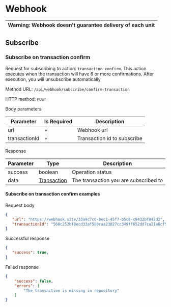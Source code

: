 # Webhook

| **Warning**: Webhook doesn't guarantee delivery of each unit |
| --- |

## Subscribe

### Subscribe on transaction confirm

Request for subscribing to action: `transaction confirm`. This action executes when the transaction will have 6 or more confirmations. After execution, you will unsubscribe automatically

Method URL: `/api/webhook/subscribe/confirm-transaction`

HTTP method: `POST`

Body parameters

| Parameter     | Is Required | Description                 |
|---------------|-------------|-----------------------------|
| url           | +           | Webhook url                 |
| transactionId | +           | Transaction id to subscribe |

Response

| Parameter | Type                                                                                   | Description       |
|-----------|----------------------------------------------------------------------------------------|-------------------|
| success   | boolean                                                                                | Operation status  |
| data      | [Transaction](https://github.com/AraiEzzra/DDKCORE/blob/master/docs/api/models.md#transaction) | The transaction you are subscribed to |

#### Subscribe on transaction confirm examples

Request body

```json
{
   "url": "https://webhook.site/33a9c7c0-bec1-45f7-b5c8-c9432bf842d2",
   "transactionId": "568c252bf8ecd33af580caa23027cc349ff652dd7ca21a8cf5fd153e55173322"
}
```

Successful response

```json
{
   "success": true,
}
```

Failed response

```json
{
    "success": false,
    "errors": [
        "The transaction is missing in repository"
    ]
}
```
